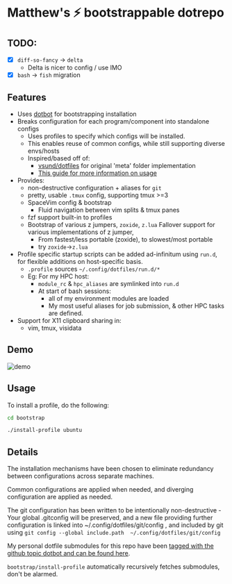 # Matthew's :zap: bootstrappable dotrepo

## TODO:

- [x] `diff-so-fancy` -> `delta`
     - Delta is nicer to config / use IMO
- [x] `bash` -> `fish` migration

## Features

- Uses [dotbot](https://github.com/anishathalye/dotbot) for bootstrapping installation
- Breaks configuration for each program/component into standalone configs
  - Uses profiles to specify which configs will be installed. 
  - This enables reuse of common configs, while still supporting diverse envs/hosts
  - Inspired/based off of:
    - [vsund/dotfiles](https://github.com/vsund/dotfiles) for original 'meta' folder implementation
    - [This guide for more information on usage](https://github.com/anishathalye/dotbot/wiki/Tips-and-Tricks#more-advanced-setup)
- Provides:
  - non-destructive configuration + aliases for `git`
  - pretty, usable `.tmux` config, supporting tmux >=3
  - SpaceVim config & bootstrap 
    - Fluid navigation between vim splits & tmux panes
  - fzf support built-in to profiles
  - Bootstrap of various z jumpers, `zoxide`, `z.lua`
    Fallover support for various implementations of z jumper, 
      - From fastest/less portable (zoxide), to slowest/most portable
      - try `zoxide`->`z.lua`
- Profile specific startup scripts can be added ad-infinitum
  using `run.d`, for flexible additions on host-specific basis.
  - `.profile` sources `~/.config/dotfiles/run.d/*` 
  - Eg: For my HPC host:
    - `module_rc` & `hpc_aliases` are symlinked into `run.d`
    - At start of bash sessions:
      - all of my environment modules are loaded
      - My most useful aliases for job submission, & other HPC
        tasks are defined.
- Support for X11 clipboard sharing in:
  - vim, tmux, visidata

## Demo

![demo](demo.x3.gif)

## Usage

To install a profile, do the following:

```bash
cd bootstrap

./install-profile ubuntu
```

## Details

The installation mechanisms have been chosen to eliminate redundancy between
configurations across separate machines.

Common configurations are applied when needed, and diverging configuration are applied 
as needed.

The git configuration has been written to be intentionally non-destructive - Your global .gitconfig
will be preserved, and a new file providing further configuration is linked into ~/.config/dotfiles/git/config ,
and included by git using `git config --global include.path  ~/.config/dotfiles/git/config`

My personal dotfile submodules for this repo have been [tagged with the github topic dotbot and can be found here](https://github.com/search?q=user%3Amstr3336+topic%3Adotbot&type=Repositories). 

`bootstrap/install-profile` automatically recursively fetches submodules, don't be alarmed.
